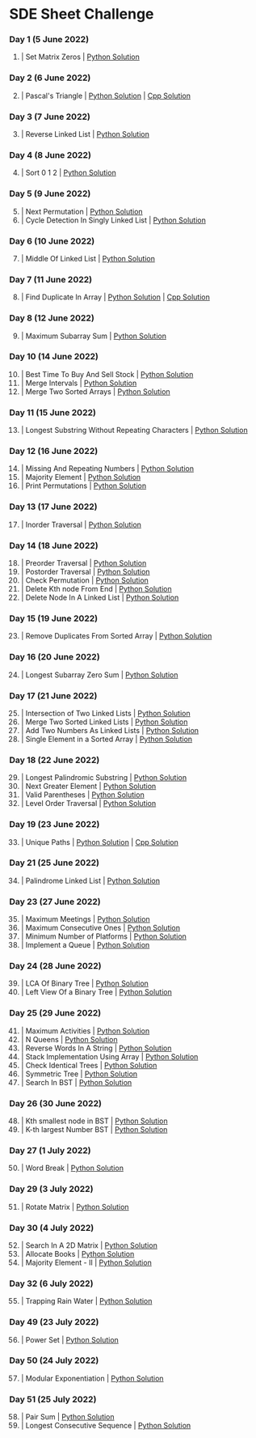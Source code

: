 # SDE Sheet Challenge

### Day 1  (5 June 2022)

1. | Set Matrix Zeros | [Python Solution](SetMatrixZeros.py) 

### Day 2  (6 June 2022)

2. | Pascal's Triangle | [Python Solution](PascalsTriangle.py) |  [Cpp Solution](PascalsTriangle.cpp)

### Day 3  (7 June 2022)

3. | Reverse Linked List | [Python Solution](ReverseLinkedList.py)

### Day 4  (8 June 2022)

4. | Sort 0 1 2 | [Python Solution](Sort012.py)

### Day 5  (9 June 2022)

5. | Next Permutation | [Python Solution](NextPermutation.py)
6. | Cycle Detection In Singly Linked List | [Python Solution](CycleDetectionInSinglyLL.py)

### Day 6  (10 June 2022)

7. | Middle Of Linked List | [Python Solution](MiddleOfLinkedList.py)

### Day 7  (11 June 2022)

8. | Find Duplicate In Array | [Python Solution](FindDuplicateInArray.py) |  [Cpp Solution](FindDuplicateInArray.cpp)

### Day 8  (12 June 2022)

9. | Maximum Subarray Sum | [Python Solution](MaximumSubarraySum.py)

### Day 10  (14 June 2022)

10. | Best Time To Buy And Sell Stock | [Python Solution](BestTimeToBuyAndSellStock.py)
11. | Merge Intervals | [Python Solution](MergeIntervals.py)
12. | Merge Two Sorted Arrays | [Python Solution](MergeTwoSortedArrays.py)

### Day 11  (15 June 2022)

13. | Longest Substring Without Repeating Characters | [Python Solution](LongestSubstringWithoutRepeatingCharacters.py)

### Day 12  (16 June 2022)

14. | Missing And Repeating Numbers | [Python Solution](MissingAndRepeatingNumbers.py)
15. | Majority Element | [Python Solution](MajorityElement.py)
16. | Print Permutations | [Python Solution](PrintPermutations.py)

### Day 13  (17 June 2022)

17. | Inorder Traversal | [Python Solution](InorderTraversal.py)

### Day 14  (18 June 2022)

18. | Preorder Traversal | [Python Solution](PreorderTraversal.py)
19. | Postorder Traversal | [Python Solution](PostorderTraversal.py)
20. | Check Permutation | [Python Solution](CheckPermutation.py)
21. | Delete Kth node From End | [Python Solution](DeleteKthNodeFromEnd.py)
22. | Delete Node In A Linked List | [Python Solution](DeleteNodeInALinkedList.py)

### Day 15  (19 June 2022)

23. | Remove Duplicates From Sorted Array | [Python Solution](RemoveDuplicatesFromSortedArray.py)

### Day 16  (20 June 2022)

24. | Longest Subarray Zero Sum | [Python Solution](LongestSubarrayZeroSum.py)

### Day 17  (21 June 2022)

25. | Intersection of Two Linked Lists | [Python Solution](IntersectionofTwoLinkedLists.py)
26. | Merge Two Sorted Linked Lists | [Python Solution](MergeTwoSortedLinkedLists.py)
27. | Add Two Numbers As Linked Lists | [Python Solution](AddTwoNumbersAsLinkedLists.py)
28. | Single Element in a Sorted Array | [Python Solution](SingleElementinaSortedArray.py)

### Day 18  (22 June 2022)

29. | Longest Palindromic Substring | [Python Solution](LongestPalindromicSubstring.py)
30. | Next Greater Element | [Python Solution](NextGreaterElement.py)
31. | Valid Parentheses | [Python Solution](ValidParentheses.py)
32. | Level Order Traversal | [Python Solution](LevelOrderTraversal.py)

### Day 19  (23 June 2022)

33. | Unique Paths | [Python Solution](UniquePaths.py) |  [Cpp Solution](UniquePaths.cpp)

### Day 21  (25 June 2022)

34. | Palindrome Linked List | [Python Solution](PalindromeLinkedList.py)

### Day 23  (27 June 2022)

35. | Maximum Meetings | [Python Solution](MaximumMeetings.py)
36. | Maximum Consecutive Ones | [Python Solution](MaximumConsecutiveOnes.py)
37. | Minimum Number of Platforms | [Python Solution](MinimumNumberofPlatforms.py)
38. | Implement a Queue | [Python Solution](ImplementaQueue.py)

### Day 24  (28 June 2022)

39. | LCA Of Binary Tree | [Python Solution](LCAOfBinaryTree.py)
40. | Left View Of a Binary Tree | [Python Solution](LeftViewOfaBinaryTree.py)

### Day 25  (29 June 2022)

41. | Maximum Activities | [Python Solution](MaximumActivities.py)
42. | N Queens | [Python Solution](NQueens.py)
43. | Reverse Words In A String | [Python Solution](ReverseWordsInAString.py)
44. | Stack Implementation Using Array | [Python Solution](StackImplementationUsingArray.py)
45. | Check Identical Trees | [Python Solution](CheckIdenticalTrees.py)
46. | Symmetric Tree | [Python Solution](SymmetricTree.py)
47. | Search In BST | [Python Solution](SearchInBST.py)

### Day 26  (30 June 2022)

48. | Kth smallest node in BST | [Python Solution](KthSmallestNodeInBST.py)
49. | K-th largest Number BST | [Python Solution](KthLargestNumberBST.py)

### Day 27  (1 July 2022)

50. | Word Break | [Python Solution](WordBreak.py)

### Day 29  (3 July 2022)

51. | Rotate Matrix | [Python Solution](RotateMatrix.py)

### Day 30  (4 July 2022)

52. | Search In A 2D Matrix | [Python Solution](SearchInA2DMatrix.py)
53. | Allocate Books | [Python Solution](AllocateBooks.py)
54. | Majority Element - II | [Python Solution](MajorityElementII.py)

### Day 32  (6 July 2022)

55. | Trapping Rain Water | [Python Solution](TrappingRainWater.py)


### Day 49  (23 July 2022)

56. | Power Set | [Python Solution](PowerSet.py)

### Day 50  (24 July 2022)

57. | Modular Exponentiation | [Python Solution](ModularExponentiation.py)

### Day 51  (25 July 2022)

58. | Pair Sum | [Python Solution](PairSum.py)
59. | Longest Consecutive Sequence | [Python Solution](LongestConsecutiveSequence.py)
